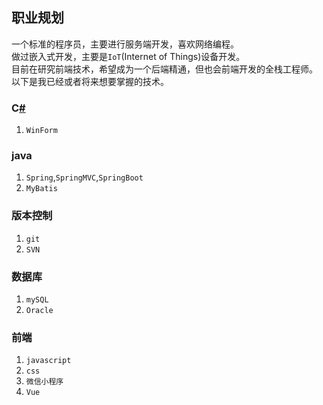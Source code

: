 ## 职业规划
一个标准的程序员，主要进行服务端开发，喜欢网络编程。       
做过嵌入式开发，主要是`IoT`(Internet of Things)设备开发。     
目前在研究前端技术，希望成为一个后端精通，但也会前端开发的全栈工程师。     
以下是我已经或者将来想要掌握的技术。     

### C[#]()
1. `WinForm`           

### java
1. `Spring`,`SpringMVC`,`SpringBoot`              
2. `MyBatis`      

### 版本控制
1. `git`        
2. `SVN`        

### 数据库
1. `mySQL`        
2. `Oracle`       

### 前端
1. `javascript`         
2. `css`          
3. `微信小程序`            
4. `Vue`           